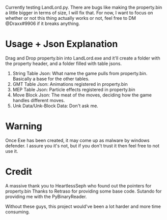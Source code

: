 Currently testing LandLord.py. There are bugs like making the property.bin a little bigger in terms of size, I will fix that.
For now, I want to focus on whether or not this thing actually works or not, feel free to DM @Draxx#9906 if it breaks anything.

# Usage + Json Explanation
Drag and Drop property.bin into LandLord.exe and it'll create a folder with the property header, and a folder filled with table jsons.
1. String Table Json: What name the game pulls from property.bin. Basically a base for the other tables.
2. GMT Table Json: Animations registered in property.bin
3. MEP Table Json: Particle effects registered in property.bin
4. Move Block Json: The meat of the moves, deciding how the game handles different moves.
5. Unk Data/Unk-Block Data: Don't ask me.

# Warning
Once Exe has been created, it may come up as malware by windows defender. I assure you it's not, but if you don't trust it then feel free to not use it.

# Credit
A massive thank you to HeartlessSeph who found out the pointers for property.bin
Thanks to Retraso for providing some base code.
Sutando for providing me with the PyBinaryReader.

Without these guys, this project would've been a lot harder and more time consuming.
